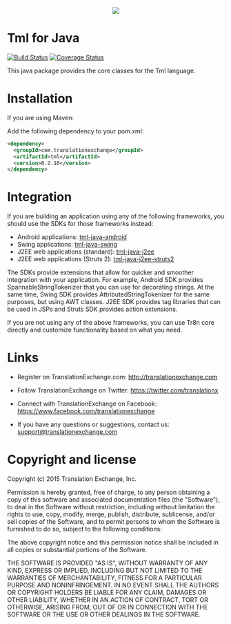 <p align="center">
  <img src="https://avatars0.githubusercontent.com/u/1316274?v=3&s=200">
</p>

Tml for Java
===

[![Build Status](https://travis-ci.org/translationexchange/tml-java.png?branch=master)](https://travis-ci.org/translationexchange/tml-java)
[![Coverage Status](https://coveralls.io/repos/translationexchange/tml-java/badge.png?branch=master)](https://coveralls.io/r/translationexchange/tml-java?branch=master)

This java package provides the core classes for the Tml language.

Installation
==================

If you are using Maven:

Add the following dependency to your pom.xml:

```xml
<dependency>
  <groupId>com.translationexchange</groupId>
  <artifactId>tml</artifactId>
  <version>0.2.10</version>
</dependency>
```


Integration
==================

If you are building an application using any of the following frameworks, you should use the SDKs for those frameworks instead:

* Android applications: [tml-java-android](https://github.com/translationexchange/tml-java-android)
* Swing applications: [tml-java-swing](https://github.com/translationexchange/tml-java-swing)
* J2EE web applications (standard): [tml-java-j2ee](https://github.com/translationexchange/tml-java-j2ee)
* J2EE web applications (Struts 2): [tml-java-j2ee-struts2](https://github.com/translationexchange/tml-java-j2ee-struts2)

The SDKs provide extensions that allow for quicker and smoother integration with your application. For example, Android SDK provides SpannableStringTokenizer that you can use for decorating strings.
At the same time, Swing SDK provides AttributedStringTokenizer for the same purposes, but using AWT classes. J2EE SDK provides tag libraries that can be used in JSPs and Struts SDK provides action extensions.

If you are not using any of the above frameworks, you can use Tr8n core directly and customize functionality based on what you need.


Links
==================

* Register on TranslationExchange.com: http://translationexchange.com

* Follow TranslationExchange on Twitter: https://twitter.com/translationx

* Connect with TranslationExchange on Facebook: https://www.facebook.com/translationexchange

* If you have any questions or suggestions, contact us: support@translationexchange.com


Copyright and license
==================

Copyright (c) 2015 Translation Exchange, Inc.

Permission is hereby granted, free of charge, to any person obtaining
a copy of this software and associated documentation files (the
"Software"), to deal in the Software without restriction, including
without limitation the rights to use, copy, modify, merge, publish,
distribute, sublicense, and/or sell copies of the Software, and to
permit persons to whom the Software is furnished to do so, subject to
the following conditions:

The above copyright notice and this permission notice shall be
included in all copies or substantial portions of the Software.

THE SOFTWARE IS PROVIDED "AS IS", WITHOUT WARRANTY OF ANY KIND,
EXPRESS OR IMPLIED, INCLUDING BUT NOT LIMITED TO THE WARRANTIES OF
MERCHANTABILITY, FITNESS FOR A PARTICULAR PURPOSE AND
NONINFRINGEMENT. IN NO EVENT SHALL THE AUTHORS OR COPYRIGHT HOLDERS BE
LIABLE FOR ANY CLAIM, DAMAGES OR OTHER LIABILITY, WHETHER IN AN ACTION
OF CONTRACT, TORT OR OTHERWISE, ARISING FROM, OUT OF OR IN CONNECTION
WITH THE SOFTWARE OR THE USE OR OTHER DEALINGS IN THE SOFTWARE.


